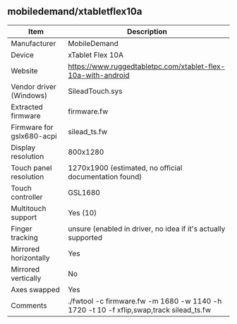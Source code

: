 mobiledemand/xtabletflex10a
------------------------------------------------------------------------------------------------

| Item                      | Description                                                      |
|---------------------------|------------------------------------------------------------------|
| Manufacturer              | MobileDemand                                                     |
| Device                    | xTablet Flex 10A                                                 |
| Website                   | https://www.ruggedtabletpc.com/xtablet-flex-10a-with-android     |
| Vendor driver (Windows)   | SileadTouch.sys                                                  |
| Extracted firmware        | firmware.fw                                                      |
| Firmware for gslx680-acpi | silead_ts.fw                                                     |
| Display resolution        | 800x1280                                                         |
| Touch panel resolution    | 1270x1900 (estimated, no official documentation found)           |
| Touch controller          | GSL1680                                                          |
| Multitouch support        | Yes (10)                                                         |
| Finger tracking           | unsure (enabled in driver, no idea if it's actually supported    |
| Mirrored horizontally     | Yes                                                              |
| Mirrored vertically       | No                                                               |
| Axes swapped              | Yes                                                              |
| Comments | ./fwtool -c firmware.fw -m 1680 -w 1140 -h 1720 -t 10 -f xflip,swap,track silead_ts.fw  |
